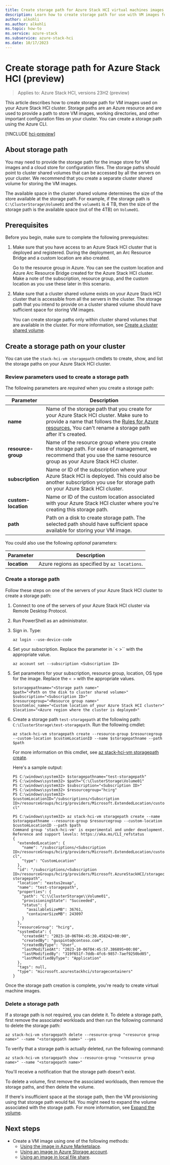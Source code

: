 ```yaml
---
title: Create storage path for Azure Stack HCI virtual machines images (preview)
description: Learn how to create storage path for use with VM images for your Azure Stack HCI cluster.(preview).
author: alkohli
ms.author: alkohli
ms.topic: how-to
ms.service: azure-stack
ms.subservice: azure-stack-hci
ms.date: 10/17/2023
---
```


# Create storage path for Azure Stack HCI (preview)

> Applies to: Azure Stack HCI, versions 23H2 (preview)

This article describes how to create storage path for VM images used on your Azure Stack HCI cluster. Storage paths are an Azure resource and are used to provide a path to store VM images, working directories, and other important configuration files on your cluster. You can create a storage path using the Azure CLI.


[!INCLUDE [hci-preview](../../includes/hci-preview.md)]

## About storage path

You may need to provide the storage path for the image store for VM images and a cloud store for configuration files. The storage paths should point to cluster shared volumes that can be accessed by all the servers on your cluster. We recommend that you create a separate cluster shared volume for storing the VM images.

The available space in the cluster shared volume determines the size of the store available at the storage path. For example, if the storage path is `C:\ClusterStorage\Volume01` and the `volume01` is 4 TB, then the size of the storage path is the available space (out of the 4TB) on `Volume01`.
  
## Prerequisites

Before you begin, make sure to complete the following prerequisites:

1. Make sure that you have access to an Azure Stack HCI cluster that is deployed and registered. During the deployment, an Arc Resource Bridge and a custom location are also created. 
    
    Go to the resource group in Azure. You can see the custom location and Azure Arc Resource Bridge created for the Azure Stack HCI cluster. Make a note of the subscription, resource group, and the custom location as you use these later in this scenario.

1. Make sure that a cluster shared volume exists on your Azure Stack HCI cluster that is accessible from all the servers in the cluster. The storage path that you intend to provide on a cluster shared volume should have sufficient space for storing VM images.

    You can create storage paths only within cluster shared volumes that are available in the cluster. For more information, see [Create a cluster shared volume](/windows-server/failover-clustering/failover-cluster-csvs#add-a-disk-to-csv-on-a-failover-cluster).


## Create a storage path on your cluster

You can use the `stack-hci-vm storagepath` cmdlets to create, show, and list the storage paths on your Azure Stack HCI cluster.

### Review parameters used to create a storage path

The following parameters are *required* when you create a storage path:

| Parameter | Description |
| ----- | ----------- |
| **name** | Name of the storage path that you create for your Azure Stack HCI cluster. Make sure to provide a name that follows the [Rules for Azure resources.](/azure/cloud-adoption-framework/ready/azure-best-practices/resource-naming#example-names-networking) You can't rename a storage path after it's created. |
| **resource-group** |Name of the resource group where you create the storage path. For ease of management, we recommend that you use the same resource group as your Azure Stack HCI cluster. |
| **subscription** |Name or ID of the subscription where your Azure Stack HCI is deployed. This could also be another subscription you use for storage path on your Azure Stack HCI cluster. |
| **custom-location** |Name or ID of the custom location associated with your Azure Stack HCI cluster where you're creating this storage path. |
| **path** | Path on a disk to create storage path. The selected path should have sufficient space available for storing your VM image. |


You could also use the following *optional* parameters:

| Parameter | Description |
| ----- | ----------- |
| **location** | Azure regions as specified by `az locations`. |


### Create a storage path

Follow these steps on one of the servers of your Azure Stack HCI cluster to create a storage path:

1. Connect to one of the servers of your Azure Stack HCI cluster via Remote Desktop Protocol. 

1. Run PowerShell as an administrator.

1. Sign in. Type:

    ```azurecli
    az login --use-device-code
    ```
       
1. Set your subscription. Replace the parameter in `< >`` with the appropriate value.

    ```azurecli 
    az account set --subscription <Subscription ID>
    ```

1. Set parameters for your subscription, resource group, location, OS type for the image. Replace the `< >` with the appropriate values.

    ```azurecli
    $storagepathname="<Storage path name>"
    $path="<Path on the disk to cluster shared volume>"
    $subscription="<Subscription ID>"
    $resourcegroup="<Resource group name>"
    $customloc_name="<Custom location of your Azure Stack HCI cluster>"
    $location="<Azure region where the cluster is deployed>"
    ```

1. Create a storage path `test-storagepath` at the following path: `C:\ClusterStorage\test-storagepath`. Run the following cmdlet:
 
    ```azurecli
    az stack-hci-vm storagepath create --resource-group $resourcegroup --custom-location $customLocationID --name $storagepathname --path $path
    ```
    For more information on this cmdlet, see [az stack-hci-vm storagepath create](../index.yml).

    Here's a sample output:

    ```console
    PS C:\windows\system32> $storagepathname="test-storagepath"
    PS C:\windows\system32> $path="C:\ClusterStorage\Volume01"
    PS C:\windows\system32> $subscription="<Subscription ID>"
    PS C:\windows\system32> $resourcegroup="hcirg"
    PS C:\windows\system32> $customLocationID="/subscriptions/<Subscription ID>/resourceGroups/hcirg/providers/Microsoft.ExtendedLocation/customLocations/mytest-cl"

    PS C:\windows\system32> az stack-hci-vm storagepath create --name $storagepathname --resource-group $resourcegroup --custom-location $customLocationID --path $path
    Command group 'stack-hci-vm' is experimental and under development. Reference and support levels: https://aka.ms/CLI_refstatus
    {
      "extendedLocation": {
        "name": "/subscriptions/<Subscription ID>/resourceGroups/hcirg/providers/Microsoft.ExtendedLocation/customLocations/mytest-cl",
        "type": "CustomLocation"
      },
      "id": "/subscriptions/<Subscription ID>/resourceGroups/hcirg/providers/Microsoft.AzureStackHCI/storagecontainers/test-storagepath",
      "location": "eastus2euap",
      "name": "test-storagepath",
      "properties": {
        "path": "C:\\ClusterStorage\\Volume01",
        "provisioningState": "Succeeded",
        "status": {
          "availableSizeMB": 36761,
          "containerSizeMB": 243097
        }
      },
      "resourceGroup": "hcirg",
      "systemData": {
        "createdAt": "2023-10-06T04:45:30.458242+00:00",
        "createdBy": "guspinto@contoso.com",
        "createdByType": "User",
        "lastModifiedAt": "2023-10-06T04:45:57.386895+00:00",
        "lastModifiedBy": "319f651f-7ddb-4fc6-9857-7aef9250bd05",
        "lastModifiedByType": "Application"
      },
      "tags": null,
      "type": "microsoft.azurestackhci/storagecontainers"
    }
    ```


Once the storage path creation is complete, you're ready to create virtual machine images.



### Delete a storage path

If a storage path is not required, you can delete it. To delete a storage path, first remove the associated workloads and then run the following command to delete the storage path:

```azurecli
az stack-hci-vm storagepath delete --resource-group "<resource group name>" --name "<storagepath name>" --yes
```

To verify that a storage path is actually deleted, run the following command:

```azurecli
az stack-hci-vm storagepath show --resource-group "<resource group name>" --name "<storagepath name>" 
```

You'll receive a notification that the storage path doesn't exist.

To delete a volume, first remove the associated workloads, then remove the storage paths, and then delete the volume.

If there's insufficient space at the storage path, then the VM provisioning using that storage path would fail. You might need to expand the volume associated with the storage path. For more information, see [Expand the volume](./manage-volumes.md#expand-volumes).

## Next steps

- Create a VM image using one of the following methods:
    - [Using the image in Azure Marketplace](./virtual-machine-image-azure-marketplace.md).
    - [Using an image in Azure Storage account](./virtual-machine-image-storage-account.md).
    - [Using an image in local file share](./virtual-machine-image-local-share.md).